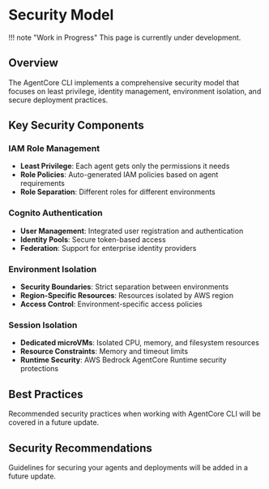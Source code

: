 # Security Model

!!! note "Work in Progress"
    This page is currently under development.

## Overview

The AgentCore CLI implements a comprehensive security model that focuses on least privilege, identity management, environment isolation, and secure deployment practices.

## Key Security Components

### IAM Role Management

- **Least Privilege**: Each agent gets only the permissions it needs
- **Role Policies**: Auto-generated IAM policies based on agent requirements
- **Role Separation**: Different roles for different environments

### Cognito Authentication

- **User Management**: Integrated user registration and authentication
- **Identity Pools**: Secure token-based access
- **Federation**: Support for enterprise identity providers

### Environment Isolation

- **Security Boundaries**: Strict separation between environments
- **Region-Specific Resources**: Resources isolated by AWS region
- **Access Control**: Environment-specific access policies

### Session Isolation

- **Dedicated microVMs**: Isolated CPU, memory, and filesystem resources
- **Resource Constraints**: Memory and timeout limits
- **Runtime Security**: AWS Bedrock AgentCore Runtime security protections

## Best Practices

Recommended security practices when working with AgentCore CLI will be covered in a future update.

## Security Recommendations

Guidelines for securing your agents and deployments will be added in a future update.
